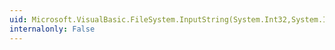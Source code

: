```yaml
---
uid: Microsoft.VisualBasic.FileSystem.InputString(System.Int32,System.Int32)
internalonly: False
---
```

